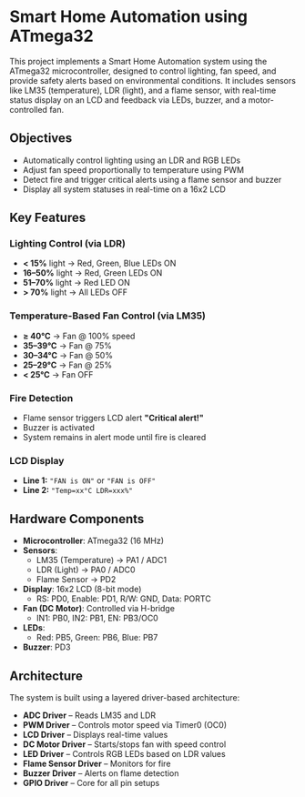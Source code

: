 # Smart Home Automation using ATmega32

This project implements a Smart Home Automation system using the ATmega32 microcontroller, designed to control lighting, fan speed, and provide safety alerts based on environmental conditions. It includes sensors like LM35 (temperature), LDR (light), and a flame sensor, with real-time status display on an LCD and feedback via LEDs, buzzer, and a motor-controlled fan.

##  Objectives

- Automatically control lighting using an LDR and RGB LEDs
- Adjust fan speed proportionally to temperature using PWM
- Detect fire and trigger critical alerts using a flame sensor and buzzer
- Display all system statuses in real-time on a 16x2 LCD

##  Key Features

###  Lighting Control (via LDR)
- **< 15%** light → Red, Green, Blue LEDs ON  
- **16–50%** light → Red, Green LEDs ON  
- **51–70%** light → Red LED ON  
- **> 70%** light → All LEDs OFF  

###  Temperature-Based Fan Control (via LM35)
- **≥ 40°C** → Fan @ 100% speed  
- **35–39°C** → Fan @ 75%  
- **30–34°C** → Fan @ 50%  
- **25–29°C** → Fan @ 25%  
- **< 25°C** → Fan OFF  

###  Fire Detection
- Flame sensor triggers LCD alert **"Critical alert!"**
- Buzzer is activated
- System remains in alert mode until fire is cleared

###  LCD Display
- **Line 1:** `"FAN is ON"` or `"FAN is OFF"`
- **Line 2:** `"Temp=xx°C LDR=xxx%"`

##  Hardware Components

- **Microcontroller**: ATmega32 (16 MHz)
- **Sensors**: 
  - LM35 (Temperature) → PA1 / ADC1
  - LDR (Light) → PA0 / ADC0
  - Flame Sensor → PD2
- **Display**: 16x2 LCD (8-bit mode)
  - RS: PD0, Enable: PD1, R/W: GND, Data: PORTC
- **Fan (DC Motor)**: Controlled via H-bridge
  - IN1: PB0, IN2: PB1, EN: PB3/OC0
- **LEDs**: 
  - Red: PB5, Green: PB6, Blue: PB7
- **Buzzer**: PD3

##  Architecture

The system is built using a layered driver-based architecture:
- **ADC Driver** – Reads LM35 and LDR
- **PWM Driver** – Controls motor speed via Timer0 (OC0)
- **LCD Driver** – Displays real-time values
- **DC Motor Driver** – Starts/stops fan with speed control
- **LED Driver** – Controls RGB LEDs based on LDR values
- **Flame Sensor Driver** – Monitors for fire
- **Buzzer Driver** – Alerts on flame detection
- **GPIO Driver** – Core for all pin setups

